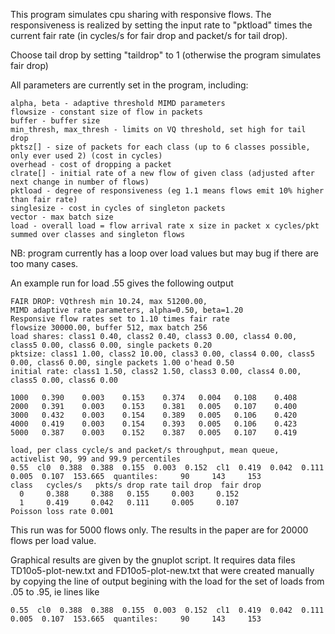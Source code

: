 This program simulates cpu sharing with responsive flows. The responsiveness is realized by setting the input rate to "pktload" times the current fair rate (in cycles/s for fair drop and packet/s for tail drop).

Choose tail drop by setting "taildrop" to 1 (otherwise the program simulates fair drop)

All parameters are currently set in the program, including:
```
alpha, beta - adaptive threshold MIMD parameters
flowsize - constant size of flow in packets
buffer - buffer size
min_thresh, max_thresh - limits on VQ threshold, set high for tail drop
pktsz[] - size of packets for each class (up to 6 classes possible, only ever used 2) (cost in cycles)
overhead - cost of dropping a packet
clrate[] - initial rate of a new flow of given class (adjusted after next change in number of flows)
pktload - degree of responsiveness (eg 1.1 means flows emit 10% higher than fair rate)
singlesize - cost in cycles of singleton packets
vector - max batch size
load - overall load = flow arrival rate x size in packet x cycles/pkt summed over classes and singleton flows
```
NB: program currently has a loop over load values but may bug if there are too many cases.

An example run for load .55 gives the following output
```
FAIR DROP: VQthresh min 10.24, max 51200.00, 
MIMD adaptive rate parameters, alpha=0.50, beta=1.20 
Responsive flow rates set to 1.10 times fair rate
flowsize 30000.00, buffer 512, max batch 256 
load shares: class1 0.40, class2 0.40, class3 0.00, class4 0.00, class5 0.00, class6 0.00, single packets 0.20 
pktsize: class1 1.00, class2 10.00, class3 0.00, class4 0.00, class5 0.00, class6 0.00, single packets 1.00 o'head 0.50
initial rate: class1 1.50, class2 1.50, class3 0.00, class4 0.00, class5 0.00, class6 0.00 

1000   0.390    0.003    0.153    0.374   0.004   0.108    0.408    
2000   0.391    0.003    0.153    0.381   0.005   0.107    0.400    
3000   0.432    0.003    0.154    0.389   0.005   0.106    0.420    
4000   0.419    0.003    0.154    0.393   0.005   0.106    0.423    
5000   0.387    0.003    0.152    0.387   0.005   0.107    0.419    

load, per class cycle/s and packet/s throughput, mean queue, activelist 90, 99 and 99.9 percentiles 
0.55  cl0  0.388  0.388  0.155  0.003  0.152  cl1  0.419  0.042  0.111  0.005  0.107  153.665  quantiles:     90     143     153 
class   cycles/s   pkts/s drop rate tail drop  fair drop
  0     0.388     0.388   0.155     0.003     0.152
  1     0.419     0.042   0.111     0.005     0.107
Poisson loss rate 0.001 
```
This run was for 5000 flows only. The results in the paper are for 20000 flows per load value.

Graphical results are given by the gnuplot script. It requires data files TD10o5-plot-new.txt and FD10o5-plot-new.txt that were created manually by copying the line of output begining with the load for the set of loads from .05 to .95, ie lines like 
```
0.55  cl0  0.388  0.388  0.155  0.003  0.152  cl1  0.419  0.042  0.111  0.005  0.107  153.665  quantiles:     90     143     153 
```


